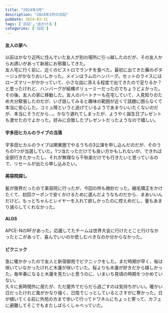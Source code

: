```yaml
---
title: "2024年3月"
description: "2024年3月の日記"
pubDate: 2024-03-31
tags: ['日記','出かける']
categories: ['日記']
---
```


#### 友人の家へ
以前はかなり近所に住んでいた友人が別の場所に引っ越したのだが、その友人からお誘いがあって新居にお邪魔してきた。  
友人宅に行く前に、近くのビストロでランチを食べた。最初に出てきた蕪のポタージュがかなりおいしかった。メインはラムのハンバーグ。セットのライスにはローズマリーがかかっていて、小さな皿に添える程度で出てきたので足りるか？と思ったけれど、ハンバーグが結構ボリューミーだったのでちょうどよかった。  
その後、友人の家に移動した。友人のパートナーも在宅していて、人見知りのため大分緊張したのだが、いざ話してみると趣味の範囲が近くて話題に困らなくて本当に安心した。コミュ障というと逃げているようであまりいいたくないのだが、本当にそうだから…。かなり遅れてしまったが、ようやく誕生日プレゼントも渡せたのでよかった。好みに合致したプレゼントだったようなので嬉しい。

#### 宇多田ヒカルのライブの当落
宇多田ヒカルのライブは関東圏でやるうちの3公演を申し込んだのだが、そのうちの1つが当選していた。1つ当たっただけでも良い方かもしれないが、できれば全部行きたかったし、それが無理なら千秋楽だけでも行きたいと思っているので、リセールが出たら申し込みたい。

#### 美容院探し
髪が限界だったので美容院に行ったが、今回の所も微妙だった。縮毛矯正をかけたくて、初回クーポンで安くかけるために選んだようなものだから、まあいいんだけど。もっとちゃんとレイヤーを入れて欲しかったのに控えめだし、量もあまり減らしてくれなかった。

#### ALGS
APCE-NのRFがあった。応援してたチームは世界大会に行けたとこと行けなかったとこがあって、喜んでいいのか悲しむべきなのか分からなかった。

#### ピクニック
急に暖かかったので友人と新宿御苑でピクニックをした。まだ時期が早く、桜は咲いていなかったけれど木蓮が咲いていた。桜よりも木蓮が好きだから嬉しかった。毎年春になると木蓮を見たいと思うのに、いまいち見頃の時期をつかめていない。  
久々に長時間外に居たが、ただ屋外でだらだら過ごすのは気持ちがいい。暖かい日だったけれど風がかなり強く、日陰でじっとしているとさすがに寒かった。日が傾いてくる前に外苑の方まで歩いて行ってドワネルにちょっと寄って、カフェに避難してそこでもまたしばらくしゃべっていた。